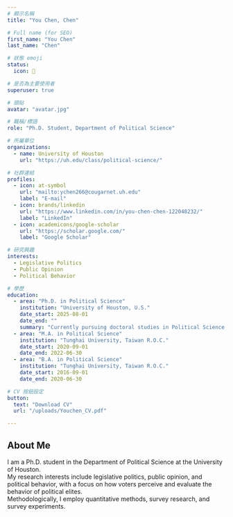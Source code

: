 ```yaml
---
# 顯示名稱
title: "You Chen, Chen"

# Full name (for SEO)
first_name: "You Chen"
last_name: "Chen"

# 狀態 emoji
status:
  icon: 🐶

# 是否為主要使用者
superuser: true

# 頭貼
avatar: "avatar.jpg"

# 職稱/標語
role: "Ph.D. Student, Department of Political Science"

# 所屬單位
organizations:
  - name: University of Houston
    url: "https://uh.edu/class/political-science/"

# 社群連結
profiles:
  - icon: at-symbol
    url: "mailto:ychen266@cougarnet.uh.edu"
    label: "E-mail"
  - icon: brands/linkedin
    url: "https://www.linkedin.com/in/you-chen-chen-122048232/"
    label: "LinkedIn"
  - icon: academicons/google-scholar
    url: "https://scholar.google.com/"
    label: "Google Scholar"

# 研究興趣
interests:
  - Legislative Politics
  - Public Opinion
  - Political Behavior

# 學歷
education:
  - area: "Ph.D. in Political Science"
    institution: "University of Houston, U.S."
    date_start: 2025-08-01
    date_end: ""
    summary: "Currently pursuing doctoral studies in Political Science, focusing on legislative politics, public opinion, and political behavior."
  - area: "M.A. in Political Science"
    institution: "Tunghai University, Taiwan R.O.C."
    date_start: 2020-09-01
    date_end: 2022-06-30
  - area: "B.A. in Political Science"
    institution: "Tunghai University, Taiwan R.O.C."
    date_start: 2016-09-01
    date_end: 2020-06-30

# CV 按鈕設定
button:
  text: "Download CV"
  url: "/uploads/Youchen_CV.pdf"

---
```


## About Me
I am a Ph.D. student in the Department of Political Science at the University of Houston.  
My research interests include legislative politics, public opinion, and political behavior, with a focus on how voters perceive and evaluate the behavior of political elites.  
Methodologically, I employ quantitative methods, survey research, and survey experiments.
